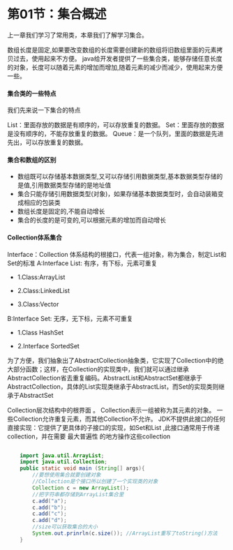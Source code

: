 # 第01节：集合概述

上一章我们学习了常用类，本章我们了解学习集合。

数组长度是固定,如果要改变数组的长度需要创建新的数组将旧数组里面的元素拷贝过去，使用起来不方便。
java给开发者提供了一些集合类，能够存储任意长度的对象，长度可以随着元素的增加而增加,随着元素的减少而减少，使用起来方便一些。


#### 集合类的一些特点


我们先来说一下集合的特点

List：里面存放的数据是有顺序的，可以存放重复的数据。
Set：里面存放的数据是没有顺序的，不能存放重复的数据。
Queue：是一个队列，里面的数据是先进先出，可以存放重复的数据。
 
#### 集合和数组的区别

* 数组既可以存储基本数据类型,又可以存储引用数据类型,基本数据类型存储的是值,引用数据类型存储的是地址值
* 集合只能存储引用数据类型(对象)，如果存储基本数据类型时，会自动装箱变成相应的包装类
* 数组长度是固定的,不能自动增长
* 集合的长度的是可变的,可以根据元素的增加而自动增长

#### Collection体系集合

Interface：Collection 体系结构的根接口，代表一组对象，称为集合，制定List和Set的标准
A:Interface List:	有序，有下标，元素可重复

* 1.Class:ArrayList

* 2.Class:LinkedList

* 3.Class:Vector

B:Interface Set: 无序，无下标，元素不可重复

* 1.Class HashSet

* 2.Interface SortedSet

为了方便，我们抽象出了AbstractCollection抽象类，它实现了Collection中的绝大部分函数；这样，在Collection的实现类中，我们就可以通过继承AbstractCollection省去重复编码。AbstractList和AbstractSet都继承于AbstractCollection，具体的List实现类继承于AbstractList，而Set的实现类则继承于AbstractSet

Collection层次结构中的根界面 。 Collection表示一组被称为其元素的对象。 一些Collection允许重复元素，而其他Collection不允许。
JDK不提供此接口的任何直接实现：它提供了更具体的子接口的实现，如Set和List ,此接口通常用于传递collection，并在需要 最大普遍性 的地方操作这些collection



```java

    import java.util.ArrayList;
    import java.util.Collection;
    public static void main (String[] args){
        //要想使用集合就要创建对象
        //Collection是个接口所以创建了一个实现类的对象
        Collection c = new ArrayList();
        //把字符串都存储到ArrayList集合里
        c.add("a");
        c.add("b");
        c.add("c");
        c.add("d");
        //size可以获取集合的大小
        System.out.prinrln(c.size()); //ArrayList重写了toString()方法
    }
```  